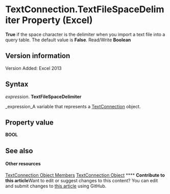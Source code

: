 
# TextConnection.TextFileSpaceDelimiter Property (Excel)

 **True** if the space character is the delimiter when you import a text file into a query table. The default value is **False**. Read/Write  **Boolean**


## Version information

Version Added: Excel 2013 


## Syntax

 _expression_. **TextFileSpaceDelimiter**

 _expression_A variable that represents a  [TextConnection](21d04d46-3940-642b-a0fb-8e7c3fafc749.md) object.


## Property value

 **BOOL**


## See also


#### Other resources


 [TextConnection Object Members](6c3c1c87-9b23-f26f-376e-98acaca025e7.md)
 [TextConnection Object](21d04d46-3940-642b-a0fb-8e7c3fafc749.md)
****   **Contribute to this article**Want to edit or suggest changes to this content? You can edit and submit changes to  [this article](https://github.com/jhershey00/VBA_Excel_Test/OpenXMLCon/articles/9f09960a-8c70-7f61-8f56-d291028ca8d0.md) using GitHub.

